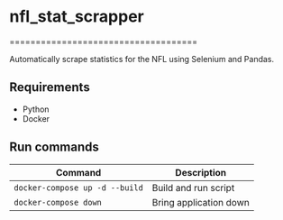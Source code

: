 # nfl_stat_scrapper
====================================

Automatically scrape statistics for the NFL using Selenium and Pandas. 
## Requirements

* Python
* Docker


## Run commands

| Command    | Description                                                |
|-----------------|-------------------------------------------------------|
| `docker-compose up -d --build` | Build and run script                   |
| `docker-compose down`     | Bring application down                      |